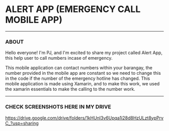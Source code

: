  
# ALERT APP (EMERGENCY CALL MOBILE APP)
---
### ABOUT 
Hello everyone! I'm PJ, and I'm excited to share my project called Alert App, this help user to call numbers incase of emergency. 

This mobile application can contact numbers within your barangay, the number provided in the mobile app are constant so we need to change this in the code if the number of the emergency hotline has changed.
This mobile application is made using Xamarin, and to make this work, we used the xamarin essentials to make the calling to the number work. 

--- 
 
### CHECK SCREENSHOTS HERE IN MY DRIVE
 
https://drive.google.com/drive/folders/1kHUnI3v6Upqa1i28d8HzULzt8ypPrvC_?usp=sharing

